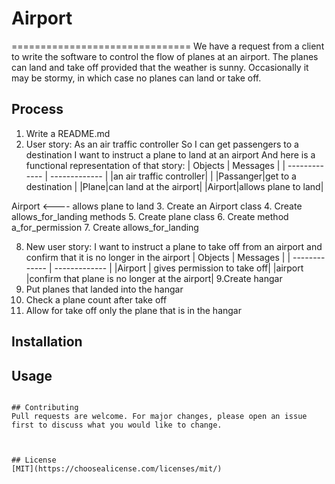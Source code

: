 # Airport
===============================
We have a request from a client to write the software to control the flow of planes at an airport. The planes can land and take off provided that the weather is sunny. Occasionally it may be stormy, in which case no planes can land or take off.

## Process
1. Write a README.md
2. User story: As an air traffic controller
So I can get passengers to a destination
I want to instruct a plane to land at an airport
And here is a functional representation of that story:
| Objects       | Messages      |
| ------------- | ------------- |
|an air traffic controller|      |
|Passanger|get  to a destination |
|Plane|can land at the airport|
|Airport|allows plane to land|

Airport <---- allows plane to land
3. Create an Airport class
4. Create allows_for_landing methods
5. Create plane class
6. Create method a_for_permission
7. Create allows_for_landing

8.  New user story:
I want to instruct a plane to take off from an airport and confirm that it is no longer in the airport
| Objects       | Messages      |
| ------------- | ------------- |
|Airport        | gives permission to take off|
|airport        |confirm that plane is no longer at the airport|
9.Create hangar
10. Put planes that landed into the hangar
11. Check a plane count after take off
12. Allow for take off only the plane that is in the hangar



## Installation



## Usage


```

## Contributing
Pull requests are welcome. For major changes, please open an issue first to discuss what you would like to change.



## License
[MIT](https://choosealicense.com/licenses/mit/)
